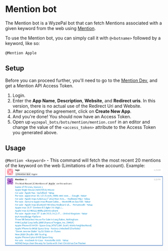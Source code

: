 # Mention bot

The Mention bot is a WyzePal bot that can fetch Mentions associated with
a given keyword from the web using [Mention](https://mention.com/en/).

To use the Mention bot, you can simply call it with `@<botname>` followed
by a keyword, like so:

```
@Mention Apple
```

## Setup

Before you can proceed further, you'll need to go to the
[Mention Dev](https://dev.mention.com/login), and get a
Mention API Access Token.

1. Login.
2. Enter the **App Name**, **Description**, **Website**, and **Redirect uris**. In this version, there
is no actual use of the Redirect Uri and Website.
3. After accepting the agreement, click on **Create New App**.
4. And you're done! You should now have an Access Token.
5. Open up `wyzepal_bots/bots/mention/mention.conf` in an editor and
   change the value of the `<access_token>` attribute to the Access Token
   you generated above.

## Usage
`@Mention <keyword>` - This command will fetch the most recent 20
mentions of the keyword on the web (Limitations of a free account).
Example:
![](assets/mentions_demo.png)
